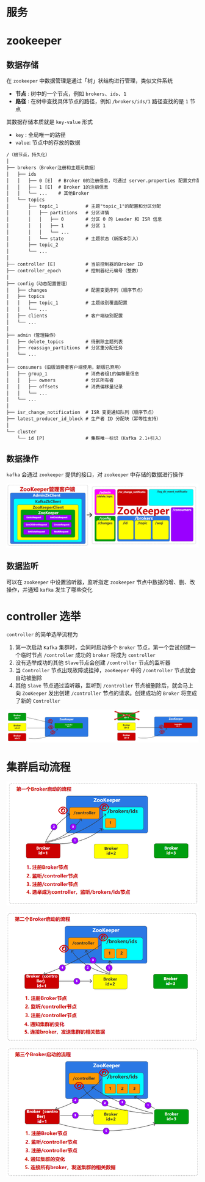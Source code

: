 # 服务

# zookeeper

## 数据存储

在 `zookeeper` 中数据管理是通过「树」状结构进行管理，类似文件系统
- **节点** : 树中的一个节点，例如 `brokers`、`ids`、`1` 
- **路径** :  在树中查找具体节点的路径，例如 `/brokers/ids/1` 路径查找的是 `1` 节点

其数据存储本质就是 `key-value` 形式
- `key` : 全局唯一的路径
- `value`: 节点中的存放的数据

```txt
/（根节点，持久化）
│
├── brokers（Broker注册和主题元数据）
│   ├── ids
│   │   ├── 0 [E]  # Broker 0的注册信息，可通过 server.properties 配置文件配置
│   │   ├── 1 [E]  # Broker 1的注册信息
│   │   └── ...    # 其他Broker
│   └── topics
│       ├── topic_1          # 主题"topic_1"的配置和分区分配
│       │   ├── partitions   # 分区详情
│       │   │   ├── 0        # 分区 0 的 Leader 和 ISR 信息
│       │   │   ├── 1        # 分区 1 
│       │   │   └── ...
│       │   └── state        # 主题状态（新版本引入）
│       ├── topic_2
│       └── ...
│
├── controller [E]           # 当前控制器的Broker ID
├── controller_epoch         # 控制器纪元编号（整数）
│
├── config（动态配置管理）
│   ├── changes              # 配置变更序列（顺序节点）
│   ├── topics
│   │   ├── topic_1          # 主题级别覆盖配置
│   │   └── ...
│   ├── clients              # 客户端级别配置
│   └── ...
│
├── admin（管理操作）
│   ├── delete_topics        # 待删除主题列表
│   ├── reassign_partitions  # 分区重分配任务
│   └── ...
│
├── consumers（旧版消费者客户端使用，新版已弃用）
│   ├── group_1              # 消费者组1的偏移量信息
│   │   ├── owners           # 分区所有者
│   │   ├── offsets          # 消费偏移量记录
│   │   └── ...
│   └── ...
│
├── isr_change_notification  # ISR 变更通知队列（顺序节点）
├── latest_producer_id_block # 生产者 ID 分配块（幂等性支持）
│
└── cluster
    └── id [P]               # 集群唯一标识（Kafka 2.1+引入）
```

## 数据操作

`kafka` 会通过 `zookeeper` 提供的接口，对 `zookeeper` 中存储的数据进行操作

![alt](../../image/kafka/zookeeper_operator.png)

## 数据监听

可以在 `zookeeper` 中设置监听器，监听指定 `zookeeper` 节点中数据的增、删、改操作，并通知 `kafka` 发生了哪些变化

# controller 选举

`controller` 的简单选举流程为
1. 第一次启动 `Kafka` 集群时，会同时启动多个 `Broker` 节点，第一个尝试创建一个临时节点 `/controller` 成功的 `broker` 将成为 `controller`
2. 没有选举成功的其他 `Slave`节点会创建 `/controller` 节点的监听器
3. 当 `Controller` 节点出现故障或挂掉，`zooKeeper` 中的 `/controller` 节点就会自动被删除
4. 其他 `Slave` 节点通过监听器，监听到 `/controller` 节点被删除后，就会马上向 `ZooKeeper` 发出创建 `/controller` 节点的请求。创建成功的 `Broker` 将变成了新的 `Controller`


![alt](../../image/kafka/zookeeper_selection.png)

# 集群启动流程

![alt](../../image/kafka/server_launch_1.png)

![alt](../../image/kafka/server_launch_2.png)

![alt](../../image/kafka/server_launch_3.png)



